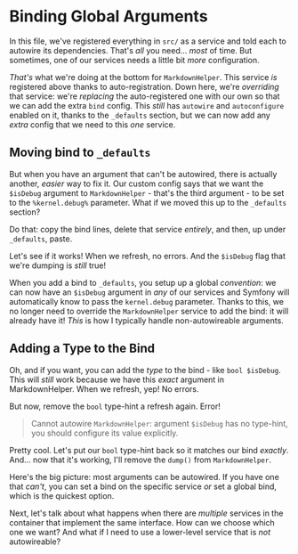 # Binding Global Arguments

In this file, we've registered everything in `src/` as a service and told each to
autowire its dependencies. That's *all* you need... *most* of time. But sometimes,
one of our services needs a little bit *more* configuration.

*That's* what we're doing at the bottom for `MarkdownHelper`. This service *is*
registered above thanks to auto-registration. Down here, we're *overriding* that
service: we're *replacing* the auto-registered one with our own so that we can
add the extra `bind` config. This *still* has `autowire` and `autoconfigure`
enabled on it, thanks to the `_defaults` section, but we can now add any
*extra* config that we need to this *one* service.

## Moving bind to `_defaults`

But when you have an argument that can't be autowired, there is actually another,
*easier* way to fix it. Our custom config says that we want the `$isDebug` argument
to `MarkdownHelper` - that's the third argument - to be set to the `%kernel.debug%`
parameter. What if we moved this up to the `_defaults` section?

Do that: copy the bind lines, delete that service *entirely*, and then, up under
`_defaults`, paste.

Let's see if it works! When we refresh, no errors. And the `$isDebug` flag that
we're dumping is *still* true!

When you add a bind to `_defaults`, you setup up a global *convention*: we can
now have an `$isDebug` argument in *any* of our services and Symfony will automatically
know to pass the `kernel.debug` parameter. Thanks to this, we no longer need to
override the `MarkdownHelper` service to add the bind: it will already have it!
*This* is how I typically handle non-autowireable arguments.

## Adding a Type to the Bind

Oh, and if you want, you can add the *type* to the bind - like `bool $isDebug`.
This will *still* work because we have this *exact* argument in MarkdownHelper.
When we refresh, yep! No errors.

But now, remove the `bool` type-hint a refresh again. Error!

> Cannot autowire `MarkdownHelper`: argument `$isDebug` has no type-hint, you
> should configure its value explicitly.

Pretty cool. Let's put our `bool` type-hint back so it matches our bind *exactly*.
And... now that it's working, I'll remove the `dump()` from `MarkdownHelper`.

Here's the big picture: most arguments can be autowired. If you have one that
*can't*, you can set a bind on the specific service *or* set a global bind,
which is the quickest option.

Next, let's talk about what happens when there are *multiple* services in the
container that implement the same interface. How can we choose which one we want?
And what if I need to use a lower-level service that is *not* autowireable?
